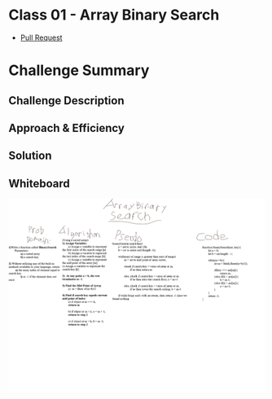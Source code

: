 # Class 01 - Array Binary Search

- [Pull Request](https://github.com/micgreene/data-structures-and-algorithms/pull/19)

# Challenge Summary
<!-- Short summary or background information -->

## Challenge Description
<!-- Description of the challenge -->

## Approach & Efficiency
<!-- What approach did you take? Why? What is the Big O space/time for this approach? -->

## Solution
<!-- Embedded whiteboard image -->

## Whiteboard

![Whiteboard](./array-binary-search.png)
